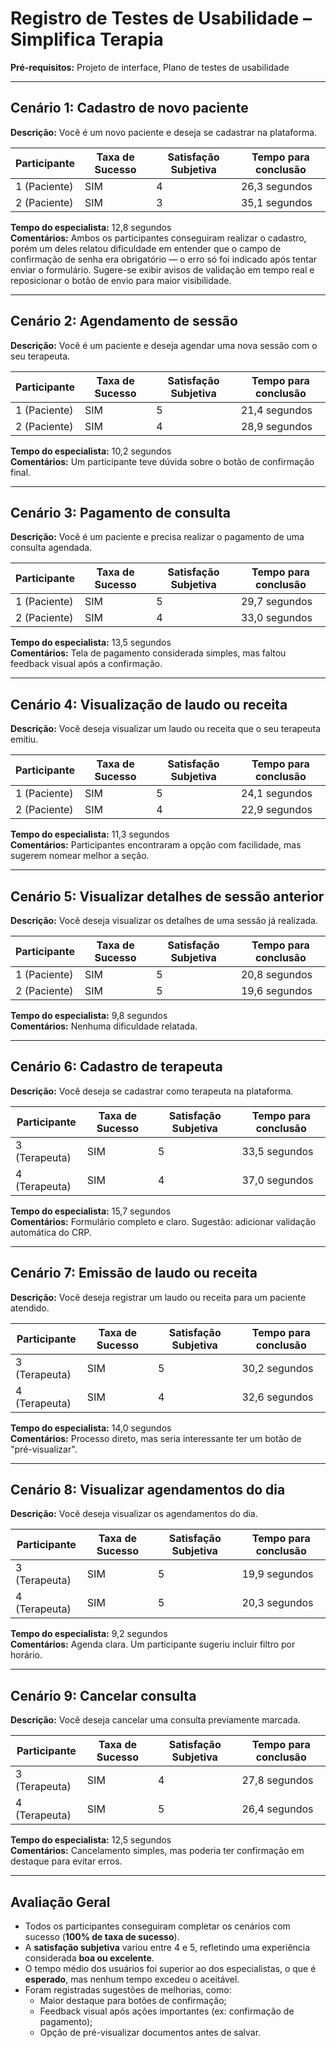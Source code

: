 #  Registro de Testes de Usabilidade – Simplifica Terapia

**Pré-requisitos:** Projeto de interface, Plano de testes de usabilidade

---

##  Cenário 1: Cadastro de novo paciente

**Descrição:** Você é um novo paciente e deseja se cadastrar na plataforma.

| Participante | Taxa de Sucesso | Satisfação Subjetiva | Tempo para conclusão |
|-------------|-----------------|----------------------|-----------------------|
| 1 (Paciente) | SIM             | 4                    | 26,3 segundos         |
| 2 (Paciente) | SIM             | 3                    | 35,1 segundos         |

**Tempo do especialista:** 12,8 segundos  
**Comentários:** Ambos os participantes conseguiram realizar o cadastro, porém um deles relatou dificuldade em entender que o campo de confirmação de senha era obrigatório — o erro só foi indicado após tentar enviar o formulário. Sugere-se exibir avisos de validação em tempo real e reposicionar o botão de envio para maior visibilidade.

---

##  Cenário 2: Agendamento de sessão

**Descrição:** Você é um paciente e deseja agendar uma nova sessão com o seu terapeuta.

| Participante | Taxa de Sucesso | Satisfação Subjetiva | Tempo para conclusão |
|-------------|-----------------|----------------------|-----------------------|
| 1 (Paciente) | SIM             | 5                    | 21,4 segundos         |
| 2 (Paciente) | SIM             | 4                    | 28,9 segundos         |

**Tempo do especialista:** 10,2 segundos  
**Comentários:** Um participante teve dúvida sobre o botão de confirmação final.

---

##  Cenário 3: Pagamento de consulta

**Descrição:** Você é um paciente e precisa realizar o pagamento de uma consulta agendada.

| Participante | Taxa de Sucesso | Satisfação Subjetiva | Tempo para conclusão |
|-------------|-----------------|----------------------|-----------------------|
| 1 (Paciente) | SIM             | 5                    | 29,7 segundos         |
| 2 (Paciente) | SIM             | 4                    | 33,0 segundos         |

**Tempo do especialista:** 13,5 segundos  
**Comentários:** Tela de pagamento considerada simples, mas faltou feedback visual após a confirmação.

---

##  Cenário 4: Visualização de laudo ou receita

**Descrição:** Você deseja visualizar um laudo ou receita que o seu terapeuta emitiu.

| Participante | Taxa de Sucesso | Satisfação Subjetiva | Tempo para conclusão |
|-------------|-----------------|----------------------|-----------------------|
| 1 (Paciente) | SIM             | 5                    | 24,1 segundos         |
| 2 (Paciente) | SIM             | 4                    | 22,9 segundos         |

**Tempo do especialista:** 11,3 segundos  
**Comentários:** Participantes encontraram a opção com facilidade, mas sugerem nomear melhor a seção.

---

##  Cenário 5: Visualizar detalhes de sessão anterior

**Descrição:** Você deseja visualizar os detalhes de uma sessão já realizada.

| Participante | Taxa de Sucesso | Satisfação Subjetiva | Tempo para conclusão |
|-------------|-----------------|----------------------|-----------------------|
| 1 (Paciente) | SIM             | 5                    | 20,8 segundos         |
| 2 (Paciente) | SIM             | 5                    | 19,6 segundos         |

**Tempo do especialista:** 9,8 segundos  
**Comentários:** Nenhuma dificuldade relatada.

---

##  Cenário 6: Cadastro de terapeuta

**Descrição:** Você deseja se cadastrar como terapeuta na plataforma.

| Participante | Taxa de Sucesso | Satisfação Subjetiva | Tempo para conclusão |
|-------------|-----------------|----------------------|-----------------------|
| 3 (Terapeuta) | SIM             | 5                    | 33,5 segundos         |
| 4 (Terapeuta) | SIM             | 4                    | 37,0 segundos         |

**Tempo do especialista:** 15,7 segundos  
**Comentários:** Formulário completo e claro. Sugestão: adicionar validação automática do CRP.

---

##  Cenário 7: Emissão de laudo ou receita

**Descrição:** Você deseja registrar um laudo ou receita para um paciente atendido.

| Participante | Taxa de Sucesso | Satisfação Subjetiva | Tempo para conclusão |
|-------------|-----------------|----------------------|-----------------------|
| 3 (Terapeuta) | SIM             | 5                    | 30,2 segundos         |
| 4 (Terapeuta) | SIM             | 4                    | 32,6 segundos         |

**Tempo do especialista:** 14,0 segundos  
**Comentários:** Processo direto, mas seria interessante ter um botão de "pré-visualizar".

---

##  Cenário 8: Visualizar agendamentos do dia

**Descrição:** Você deseja visualizar os agendamentos do dia.

| Participante | Taxa de Sucesso | Satisfação Subjetiva | Tempo para conclusão |
|-------------|-----------------|----------------------|-----------------------|
| 3 (Terapeuta) | SIM             | 5                    | 19,9 segundos         |
| 4 (Terapeuta) | SIM             | 5                    | 20,3 segundos         |

**Tempo do especialista:** 9,2 segundos  
**Comentários:** Agenda clara. Um participante sugeriu incluir filtro por horário.

---

##  Cenário 9: Cancelar consulta

**Descrição:** Você deseja cancelar uma consulta previamente marcada.

| Participante | Taxa de Sucesso | Satisfação Subjetiva | Tempo para conclusão |
|-------------|-----------------|----------------------|-----------------------|
| 3 (Terapeuta) | SIM             | 4                    | 27,8 segundos         |
| 4 (Terapeuta) | SIM             | 5                    | 26,4 segundos         |

**Tempo do especialista:** 12,5 segundos  
**Comentários:** Cancelamento simples, mas poderia ter confirmação em destaque para evitar erros.

---

##  Avaliação Geral

- Todos os participantes conseguiram completar os cenários com sucesso (**100% de taxa de sucesso**).
- A **satisfação subjetiva** variou entre 4 e 5, refletindo uma experiência considerada **boa ou excelente**.
- O tempo médio dos usuários foi superior ao dos especialistas, o que é **esperado**, mas nenhum tempo excedeu o aceitável.
- Foram registradas sugestões de melhorias, como:
  - Maior destaque para botões de confirmação;
  - Feedback visual após ações importantes (ex: confirmação de pagamento);
  - Opção de pré-visualizar documentos antes de salvar.

